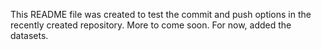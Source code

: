 This README file was created to test the commit and push options in the recently created repository.
More to come soon.
For now, added the datasets.
